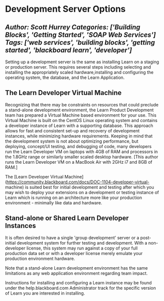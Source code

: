 # Development Server Options
*Author: Scott Hurrey*
*Categories: ['Building Blocks', 'Getting Started', 'SOAP Web Services']*
*Tags: ['web services', 'building blocks', 'getting started', 'blackboard learn', 'developer']*
---
Setting up a development server is the same as installing Learn on a staging
or production server. This requires several steps including selecting and
installing the appropriately scaled hardware,installing and configuring the
operating system, the database, and the Learn Application.

## The Learn Developer Virtual Machine

Recognizing that there may be constraints on resources that could preclude a
stand-alone development environment, the Learn Product Development team has
prepared a Virtual Machine based environment for your use. This Virtual
Machine is built on the CentOS Linux operating system and contains a developer
instance of Learn with a supporting database. This approach allows for fast
and consistent set-up and recovery of development instances, while minimizing
hardware requirements. Keeping in mind that the development system is not
about optimizing performance, but deploying, concept/UI testing, and debugging
of code, many developers run the Learn Developer VM on laptops with 4GB of RAM
and processors in the 1.8GHz range or similarly smaller scaled desktop
hardware. [This author runs the Learn Developer VM on a MacBook Air with 2GHz
i7 and 8GB of RAM.]

The [Learn Developer Virtual
Machine](https://community.blackboard.com/docs/DOC-1104-developer-virtual-
machine) is suited best for initial development and testing after which you
may wish to deploy your extensions on a development or testing instance of
Learn which is running on an architecture more like your production
environment - minimally like data and hardware.

## Stand-alone or Shared Learn Developer Instances

It is often desired to have a single 'group development' server or a post-
initial development system for further testing and development. With a non-
developer license, this system may run against a copy of your full production
data set or with a developer license merely emulate your production
environment hardware.

Note that a stand-alone Learn development environment has the same limitations
as any web application environment regarding team impact.

Instructions for installing and configuring a Learn instance may be found
under the help.blackboard.com Administrator track for the specific version of
Learn you are interested in installing.


